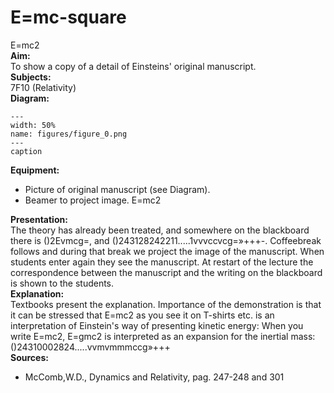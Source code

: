 # E=mc-square 
 E=mc2   
<b> Aim: </b>  
 To show a copy of a detail of Einsteins' original manuscript.    
<b> Subjects: </b>  
 7F10 (Relativity)   
<b> Diagram: </b>  
   
```{figure} figures/figure_0.png  
---  
width: 50%  
name: figures/figure_0.png  
---  
caption  
``` 
      
<b> Equipment: </b>  
 
 *  Picture of original manuscript (see Diagram). 
 *  Beamer to project image. E=mc2
      
<b> Presentation: </b>  
 The theory has already been treated, and somewhere on the blackboard there is ()2Evmcg=, and ()243128242211.....1vvvccvcg=»+++-. Coffeebreak follows and during that break we project the image of the manuscript. When students enter again they see the manuscript. At restart of the lecture the correspondence between the manuscript and the writing on the blackboard is shown to the students.    
<b> Explanation: </b>  
 Textbooks present the explanation. Importance of the demonstration is that it can be stressed that E=mc2 as you see it on T-shirts etc. is an interpretation of Einstein's way of presenting kinetic energy: When you write E=mc2, E=gmc2 is interpreted as an expansion for the inertial mass: ()24310002824.....vvmvmmmccg»+++   
<b> Sources: </b>  
 
 *  McComb,W.D., Dynamics and Relativity, pag. 247-248 and 301
  